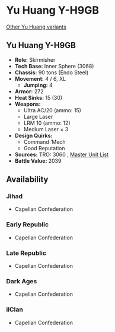 # Yu Huang Y-H9GB 

[Other Yu Huang variants](../yu_huang.md) 

## Yu Huang Y-H9GB 

- **Role:** Skirmisher 
- **Tech Base:** Inner Sphere (3068) 
- **Chassis:** 90 tons (Endo Steel) 
- **Movement:** 4 / 6, XL 
  - **Jumping:** 4 
- **Armor:** 272 
- **Heat Sinks:** 15 (30) 
- **Weapons:** 
  - Ultra AC/20 (ammo: 15) 
  - Large Laser 
  - LRM 10 (ammo: 12) 
  - Medium Laser × 3 
- **Design Quirks:** 
  - Command ’Mech 
  - Good Reputation 
- **Sources:** TRO: 3060 , [Master Unit List](http://masterunitlist.info/Unit/Details/3627) 
- **Battle Value:** 2039 

## Availability 

### Jihad 

- Capellan Confederation 

### Early Republic 

- Capellan Confederation 

### Late Republic 

- Capellan Confederation 

### Dark Ages 

- Capellan Confederation 

### ilClan 

- Capellan Confederation 


